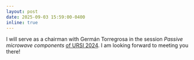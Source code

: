 ```yaml
---
layout: post
date: 2025-09-03 15:59:00-0400
inline: true
---
```


I will serve as a chairman with Germán Torregrosa in the session *Passive microwave components* [of URSI 2024](https://www.conftool.net/ursi2025/index.php?page=browseSessions&form_session=200). I am looking forward to meeting you there!
